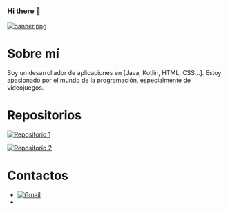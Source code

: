 ### Hi there 👋
[![banner.png](https://i.postimg.cc/5yxBZgGF/banner.png)](https://postimg.cc/WFHqZGs2)

# Sobre mí

Soy un desarrollador de aplicaciones en [Java, Kotlin, HTML, CSS...]. Estoy apasionado por el mundo de la programación, especialmente de videojuegos.

# Repositorios
[![Repositorio 1](https://img.shields.io/badge/Repositorio%201-%23D14836?style=for-the-badge&logo=github&logoColor=white)](https://github.com/DeLaKruz/AhorcadoGrafico)
                               
[![Repositorio 2](https://img.shields.io/badge/Repositorio%202-%23D14836?style=for-the-badge&logo=github&logoColor=white)](https://github.com/DeLaKruz/PMDM_YDLCGB)

# Contactos

* [![Gmail](https://img.shields.io/badge/Gmail-D14836?style=for-the-badge&logo=gmail&logoColor=white)](&interactive=true&url=mailto:yerayg466@gmail.com)
* 
